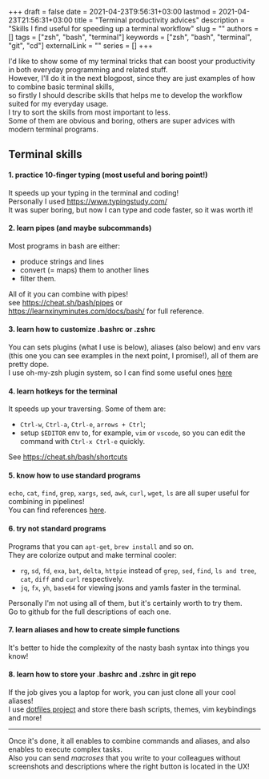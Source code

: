 +++ 
draft = false
date = 2021-04-23T9:56:31+03:00
lastmod = 2021-04-23T21:56:31+03:00
title = "Terminal productivity advices"
description = "Skills I find useful for speeding up a terminal workflow"
slug = ""
authors = []
tags = ["zsh", "bash", "terminal"]
keywords = ["zsh", "bash", "terminal", "git", "cd"]
externalLink = ""
series = []
+++

I'd like to show some of my terminal tricks that can boost your productivity in both everyday programming and related stuff.  
However, I'll do it in the next blogpost, since they are just examples of how to combine basic terminal skills,  
so firstly I should describe skills that helps me to develop the workflow suited for my everyday usage.  
I try to sort the skills from most important to less.  
Some of them are obvious and boring, others are super advices with modern terminal programs.

## Terminal skills
#### 1. practice 10-finger typing (most useful and boring point!)
It speeds up your typing in the terminal and coding!  
Personally I used https://www.typingstudy.com/  
It was super boring, but now I can type and code faster, so it was worth it!  

#### 2. __learn pipes__ (and maybe subcommands)
Most programs in bash are either:
  - produce strings and lines
  - convert (= maps) them to another lines 
  - filter them.

All of it you can combine with pipes!  
see https://cheat.sh/bash/pipes or https://learnxinyminutes.com/docs/bash/ for full reference.

#### 3. __learn how to customize .bashrc or .zshrc__
You can sets plugins (what I use is below), aliases (also below) and env vars  
(this one you can see examples in the next point, I promise!), all of them are pretty dope.  
I use oh-my-zsh plugin system, so I can find some useful ones [here](https://github.com/ohmyzsh/ohmyzsh/wiki/Plugins)

#### 4. __learn hotkeys for the terminal__
It speeds up your traversing. Some of them are:
  - `Ctrl-w`, `Ctrl-a`, `Ctrl-e`, `arrows + Ctrl`;
  - setup `$EDITOR` env to, for example, `vim` or `vscode`, so you can edit the command with `Ctrl-x Ctrl-e` quickly.

See https://cheat.sh/bash/shortcuts

#### 5. __know how to use standard programs__
`echo`, `cat`, `find`, `grep`, `xargs`, `sed`, `awk`, `curl`, `wget`, `ls` are all super useful for combining in pipelines!  
You can find references [here](https://www.educative.io/blog/bash-shell-command-cheat-sheet).

#### 6. __try not standard programs__
Programs that you can `apt-get`, `brew install` and so on.  
They are colorize output and make terminal cooler:
  - `rg`, `sd`, `fd`, `exa`, `bat`, `delta`, `httpie` instead of `grep`, `sed`, `find`, `ls and tree`, `cat`, `diff` and `curl` respectively.
  - `jq`, `fx`, `yh`, `base64` for viewing jsons and yamls faster in the terminal.

Personally I'm not using all of them, but it's certainly worth to try them.  
Go to github for the full descriptions of each one.

#### 7. __learn aliases and how to create simple functions__
It's better to hide the complexity of the nasty bash syntax into things you know!

#### 8. __learn how to store your .bashrc and .zshrc in git repo__
If the job gives you a laptop for work, you can just clone all your cool aliases!  
I use [dotfiles project](https://github.com/mathiasbynens/dotfiles) and store there bash scripts, themes, vim keybindings and more!

----
Once it's done, it all enables to combine commands and aliases, and also enables to execute complex tasks.  
Also you can send _macroses_ that you write to your colleagues without screenshots and descriptions where the right button is located in the UX!

